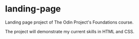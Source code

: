 # landing-page

Landing page project of The Odin Project's Foundations course.

The project will demonstrate my current skills in HTML and CSS.

